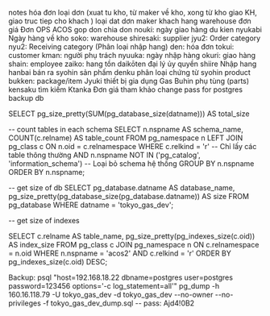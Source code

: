 notes
hóa đơn loại dơn (xuat tu kho, từ maker về kho, xong từ kho giao KH, giao truc tiep cho khach ) loại dat dơn maker khach hang warehouse đơn giá Đơn OPS ACOS gop don chia don
nouki: ngày giao hàng du kien
nyukabi Ngày hàng về kho
soko: warehouse
shiresaki: supplier
jyu2: Order category
nyu2: Receiving category (Phân loại nhập hang)
den: hóa đơn
tokui: customer
kman: người phụ trách
nyuuka: ngày nhập hàng
okuri: giao hàng
shain: employee
zaiko: hang tồn
daikōten đại lý ủy quyền
shiire Nhập hang
hanbai bán ra
syohin sản phấm
denku phân loại chứng từ
syohin product
bukken: package/item
Jyuki thiết bị gia dụng
Gas 
Buhin phụ tùng (parts)
kensaku tìm kiếm
Ktanka Đơn giá tham khảo
change pass for postgres backup db

SELECT pg_size_pretty(SUM(pg_database_size(datname))) AS total_size

-- count tables in each schema SELECT n.nspname AS schema_name, COUNT(c.relname) AS table_count FROM pg_namespace n LEFT JOIN pg_class c ON n.oid = c.relnamespace WHERE c.relkind = 'r' -- Chỉ lấy các table thông thường AND n.nspname NOT IN ('pg_catalog', 'information_schema') -- Loại bỏ schema hệ thống GROUP BY n.nspname ORDER BY n.nspname;

-- get size of db SELECT pg_database.datname AS database_name, pg_size_pretty(pg_database_size(pg_database.datname)) AS size FROM pg_database WHERE datname = 'tokyo_gas_dev';

-- get size of indexes

SELECT c.relname AS table_name, pg_size_pretty(pg_indexes_size(c.oid)) AS index_size FROM pg_class c JOIN pg_namespace n ON c.relnamespace = n.oid WHERE n.nspname = 'acos2' AND c.relkind = 'r' ORDER BY pg_indexes_size(c.oid) DESC;

Backup: psql "host=192.168.18.22 dbname=postgres user=postgres password=123456 options='-c log_statement=all'" pg_dump -h 160.16.118.79 -U tokyo_gas_dev -d tokyo_gas_dev --no-owner --no-privileges -f tokyo_gas_dev_dump.sql -- pass: Ajd4!0B2
